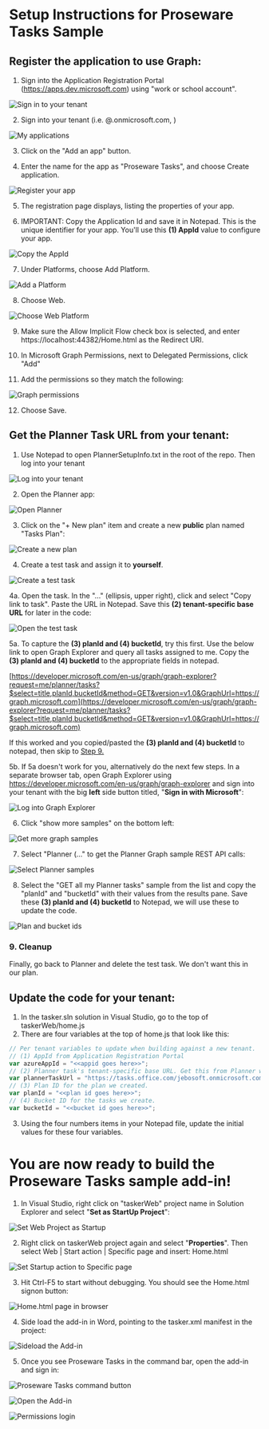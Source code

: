 
# Setup Instructions for Proseware Tasks Sample

## Register the application to use Graph:

1. Sign into the Application Registration Portal  (https://apps.dev.microsoft.com) using "work or school account".

![Sign in to your tenant](images/signintoyourtenant.png)

2. Sign into your tenant (i.e. <user>@<tenant>.onmicrosoft.com, <password>)

![My applications](images/myapplications.png)

3. Click on the "Add an app" button.

4. Enter the name for the app as "Proseware Tasks", and choose Create application.

![Register your app](images/registeryourapp.png)

5. The registration page displays, listing the properties of your app.

6. IMPORTANT: Copy the Application Id and save it in Notepad. This is the unique identifier for your app. You'll use this **(1) AppId** value to configure your app.
	
![Copy the AppId](images/copytheappid.png)

7. Under Platforms, choose Add Platform.
	
![Add a Platform](images/addaplatform.png)

8. Choose Web.
	
![Choose Web Platform](images/choosewebplatform.png)

9. Make sure the Allow Implicit Flow check box is selected, and enter https://localhost:44382/Home.html as the Redirect URI.
10. In Microsoft Graph Permissions, next to Delegated Permissions, click "Add"
	
11. Add the permissions so they match the following: 
 
![Graph permissions](images/finalgraphpermissions.png)
	
12. Choose Save.

## Get the Planner Task URL from your tenant:

1. Use Notepad to open PlannerSetupInfo.txt in the root of the repo. Then log into your tenant

![Log into your tenant](images/tenantlogin.png)

2. Open the Planner app:

![Open Planner](images/openplanner.png)

3. Click on the "+ New plan" item and create a new **public** plan named "Tasks Plan":

![Create a new plan](images/createnewplan.png)

4. Create a test task and assign it to **yourself**. 

![Create a test task](images/createtaskassign.jpg)

4a. Open the task. In the "..." (ellipsis, upper right), click and select "Copy link to task". Paste the URL in Notepad. Save this **(2) tenant-specific base URL** for later in the code:

![Open the test task](images/linktotask.png)

5a. To capture the **(3) planId and (4) bucketId**, try this first. Use the below link to open Graph Explorer and query all tasks assigned to me. Copy the  **(3) planId and (4) bucketId** to the appropriate fields in notepad. 

[https://developer.microsoft.com/en-us/graph/graph-explorer?request=me/planner/tasks?$select=title,planId,bucketId&method=GET&version=v1.0&GraphUrl=https://graph.microsoft.com](https://developer.microsoft.com/en-us/graph/graph-explorer?request=me/planner/tasks?$select=title,planId,bucketId&method=GET&version=v1.0&GraphUrl=https://graph.microsoft.com)
 
If this worked and you copied/pasted the **(3) planId and (4) bucketId** to notepad, then skip to [Step 9.](#9-cleanup)

5b. If 5a doesn't work for you, alternatively do the next few steps. In a separate browser tab, open Graph Explorer using https://developer.microsoft.com/en-us/graph/graph-explorer and sign into your tenant with the big **left** side button titled, "**Sign in with Microsoft**":

![Log into Graph Explorer](images/logintographexplorer.png)

6. Click "show more samples" on the bottom left:

![Get more graph samples](images/showmoresamples.png)

7. Select "Planner (..." to get the Planner Graph sample REST API calls:

![Select Planner samples](images/selectplannersamples.png)

8. Select the "GET all my Planner tasks" sample from the list and copy the "planId" and "bucketId" with their values from the results pane. Save these **(3) planId and (4) bucketId** to Notepad, we will use these to update the code.

![Plan and bucket ids](images/bucketandplanids.png)

### 9. Cleanup
Finally, go back to Planner and delete the test task. We don't want this in our plan.

## Update the code for your tenant:

1. In the tasker.sln solution in Visual Studio, go to the top of taskerWeb/home.js
2. There are four variables at the top of home.js that look like this:

```js
// Per tenant variables to update when building against a new tenant.
// (1) AppId from Application Registration Portal
var azureAppId = "<<appid goes here>>";
// (2) Planner task's tenant-specific base URL. Get this from Planner with an open task.
var plannerTaskUrl = "https://tasks.office.com/jebosoft.onmicrosoft.com/en-US/Home/Task/";
// (3) Plan ID for the plan we created.
var planId = "<<plan id goes here>>";
// (4) Bucket ID for the tasks we create.
var bucketId = "<<bucket id goes here>>";

``` 

3. Using the four numbers items in your Notepad file, update the initial values for these four variables.

# You are now ready to build the Proseware Tasks sample add-in!

1. In Visual Studio, right click on "taskerWeb" project name in Solution Explorer and select "**Set as StartUp Project**":

![Set Web Project as Startup](images/setasstartupproject.png)

2. Right click on taskerWeb project again and select "**Properties**". Then select Web | Start action | Specific page and insert: Home.html

![Set Startup action to Specific page](images/specificpage.png)

3. Hit Ctrl-F5 to start without debugging. You should see the Home.html signon button:

![Home.html page in browser](images/ctrlf5home.png)

4. Side load the add-in in Word, pointing to the tasker.xml manifest in the project:

![Sideload the Add-in](images/sideload.png)

5. Once you see Proseware Tasks in the command bar, open the add-in and sign in: 

![Proseware Tasks command button](images/prosewaretasks.png)

![Open the Add-in](images/openaddin.png)

![Permissions login](images/permissionslogin.png)